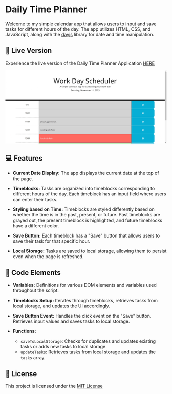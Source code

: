# Daily Time Planner

Welcome to my simple calendar app that allows users to input and save tasks for different hours of the day. The app utilizes HTML, CSS, and JavaScript, along with the [dayjs](https://day.js.org/) library for date and time manipulation.

## 🚀 Live Version

Experience the live version of the Daily Time Planner Application [HERE](https://thevisualriot.github.io/daily-time-planner/)

![Interface of the Daily Time Planner](./assets/app%20interface.gif)


## 💻 Features

- **Current Date Display:** The app displays the current date at the top of the page.

- **Timeblocks:** Tasks are organized into timeblocks corresponding to different hours of the day. Each timeblock has an input field where users can enter their tasks.

- **Styling based on Time:** Timeblocks are styled differently based on whether the time is in the past, present, or future. Past timeblocks are grayed out, the present timeblock is highlighted, and future timeblocks have a different color.

- **Save Button:** Each timeblock has a "Save" button that allows users to save their task for that specific hour.

- **Local Storage:** Tasks are saved to local storage, allowing them to persist even when the page is refreshed.

## 📐 Code Elements

- **Variables:** Definitions for various DOM elements and variables used throughout the script.

- **Timeblocks Setup:** Iterates through timeblocks, retrieves tasks from local storage, and updates the UI accordingly.

- **Save Button Event:** Handles the click event on the "Save" button. Retrieves input values and saves tasks to local storage.

- **Functions:**
  - `saveToLocalStorage`: Checks for duplicates and updates existing tasks or adds new tasks to local storage.
  - `updateTasks`: Retrieves tasks from local storage and updates the `tasks` array.

## 📜 License
This project is licensed under the [MIT License](https://choosealicense.com/licenses/mit/)
